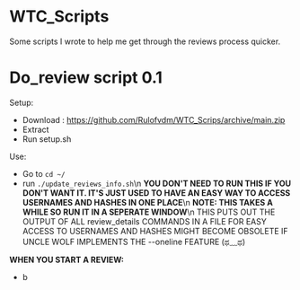 # WTC_Scripts
Some scripts I wrote to help me get through the reviews process quicker.

# Do_review script 0.1
Setup:
  - Download : https://github.com/Rulofvdm/WTC_Scrips/archive/main.zip
  - Extract
  - Run setup.sh
    
 Use:
  - Go to ```cd ~/```
  - run ```./update_reviews_info.sh```\n
    __YOU DON'T NEED TO RUN THIS IF YOU DON'T WANT IT. IT'S JUST USED TO HAVE AN EASY WAY TO ACCESS USERNAMES AND HASHES IN ONE PLACE__\n
    __NOTE: THIS TAKES A WHILE SO RUN IT IN A SEPERATE WINDOW__\n
    THIS PUTS OUT THE OUTPUT OF ALL review_details COMMANDS IN A FILE FOR EASY ACCESS TO USERNAMES AND HASHES
    MIGHT BECOME OBSOLETE IF UNCLE WOLF IMPLEMENTS THE --oneline FEATURE (ಥ﹏ಥ) 
    
   __WHEN YOU START A REVIEW:__
   - b
